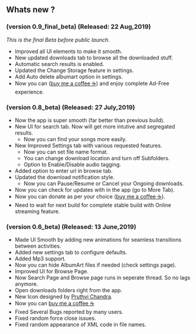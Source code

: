 ## Whats new ?
### (version 0.9_final_beta) (Released: 22 Aug,2019)
*This is the final Beta before public launch.*
* Improved all UI elements to make it smooth.
* New updated downloads tab to browse all the downloaded stuff.
* Automatic search results is enabled.
* Updated the Change Storage feature in settings.
* Add Auto delete albumart option in settings.
* Now you can ([buy me a coffee ☕](https://github.com/NitishGadangi/Freemium-App/blob/master/buy_me_coffee.md)) and enjoy complete Ad-Free experience.


### (version 0.8_beta) (Released: 27 July,2019)
* Now the app is super smooth (far better than previous build).
* New UI for search tab. Now will get more intutive and segregated results.
  * Now you can find your songs more easily.
* New Improved Settings tab with various requested features.
  * Now you can set file name format.
  * You can change download location and turn off Subfolders.
  * Option to Enable/Disable audio tagging.
* Added option to enter url in browse tab.
* Updated the download notification style.
  * Now you can Pause/Resume or Cancel your Ongoing downloads.
* Now you can check for updates with in the app (go to More Tab).
* Now you can donate as per your choice ([buy me a coffee ☕](https://github.com/NitishGadangi/Freemium-App/blob/master/buy_me_coffee.md)).
* Need to wait for next build for complete stable build with Online streaming feature.

### (version 0.6_beta) (Released: 13 June,2019)
* Made UI Smooth by adding new animations for seamless transitions between activities.
* Added new settings tab to configure defaults.
* Added Mp3 support.
* Now you can hide AlbumArt files if needed (check settings page).
* Improved UI for Browse Page.
* Now Search Page and Browse page runs in seperate thread. So no lags anymore.
* Open downloads folders right from the app.
* New Icon designed by [Pruthvi Chandra](http://apkfolks.com).
* Now you can [buy me a coffee ☕](https://github.com/NitishGadangi/Freemium-App/blob/master/buy_me_coffee.md)
* Fixed Several Bugs reported by many users.
* Fixed random force close issues.
* Fixed random appearance of XML code in file names.
